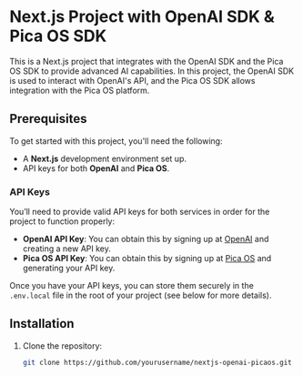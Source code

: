# Next.js Project with OpenAI SDK & Pica OS SDK

This is a Next.js project that integrates with the OpenAI SDK and the Pica OS SDK to provide advanced AI capabilities. In this project, the OpenAI SDK is used to interact with OpenAI's API, and the Pica OS SDK allows integration with the Pica OS platform.

## Prerequisites

To get started with this project, you'll need the following:

- A **Next.js** development environment set up.
- API keys for both **OpenAI** and **Pica OS**.
  
### API Keys
You’ll need to provide valid API keys for both services in order for the project to function properly:

- **OpenAI API Key**: You can obtain this by signing up at [OpenAI](https://platform.openai.com/) and creating a new API key.
- **Pica OS API Key**: You can obtain this by signing up at [Pica OS](https://www.picaos.com/) and generating your API key.

Once you have your API keys, you can store them securely in the `.env.local` file in the root of your project (see below for more details).

## Installation

1. Clone the repository:

   ```bash
   git clone https://github.com/yourusername/nextjs-openai-picaos.git
